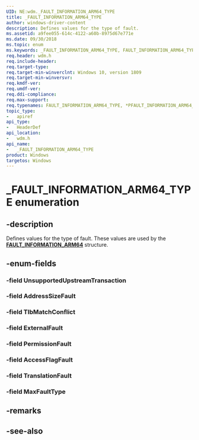 ```yaml
---
UID: NE:wdm._FAULT_INFORMATION_ARM64_TYPE
title: _FAULT_INFORMATION_ARM64_TYPE
author: windows-driver-content
description: Defines values for the type of fault. 
ms.assetid: a9fee055-614c-4122-a60b-8975d67e771e
ms.date: 09/30/2018
ms.topic: enum
ms.keywords: _FAULT_INFORMATION_ARM64_TYPE, FAULT_INFORMATION_ARM64_TYPE, *PFAULT_INFORMATION_ARM64_TYPE, 
req.header: wdm.h
req.include-header:
req.target-type:
req.target-min-winverclnt: Windows 10, version 1809
req.target-min-winversvr:
req.kmdf-ver:
req.umdf-ver:
req.ddi-compliance:
req.max-support:
req.typenames: FAULT_INFORMATION_ARM64_TYPE, *PFAULT_INFORMATION_ARM64_TYPE
topic_type: 
-	apiref
api_type: 
-	HeaderDef
api_location: 
-	wdm.h
api_name: 
-	_FAULT_INFORMATION_ARM64_TYPE
product: Windows
targetos: Windows
---
```


# _FAULT_INFORMATION_ARM64_TYPE enumeration

## -description
Defines values for the type of fault. These values are used by the [**FAULT_INFORMATION_ARM64**](ns-wdm-_fault_information_arm64.md) structure.


## -enum-fields

### -field UnsupportedUpstreamTransaction 
### -field AddressSizeFault 
### -field TlbMatchConflict 
### -field ExternalFault 
### -field PermissionFault 
### -field AccessFlagFault 
### -field TranslationFault 
### -field MaxFaultType 

## -remarks

## -see-also
